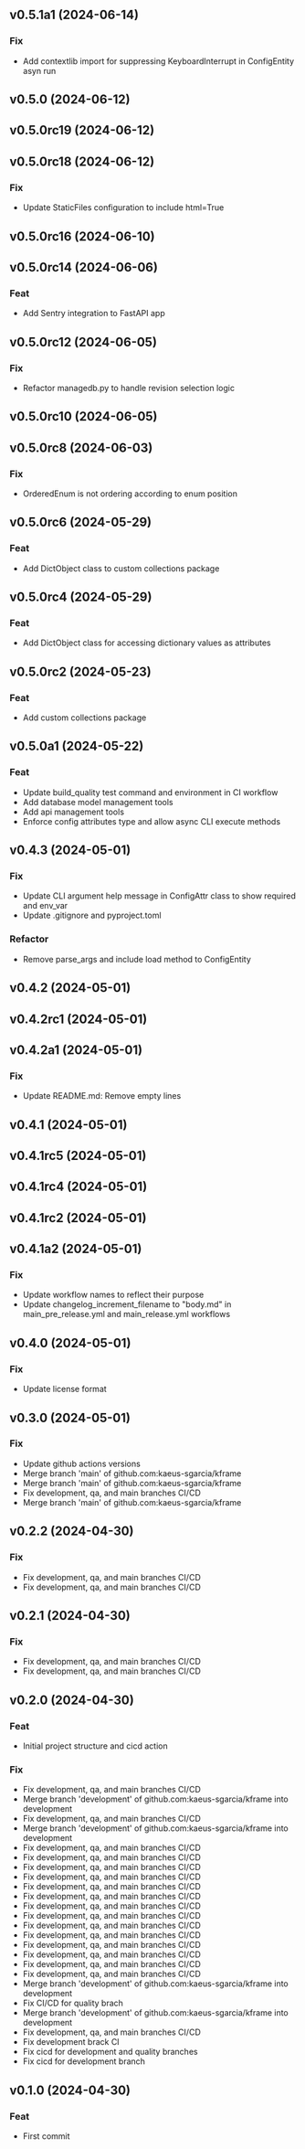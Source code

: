 ## v0.5.1a1 (2024-06-14)

### Fix

- Add contextlib import for suppressing KeyboardInterrupt in ConfigEntity asyn run

## v0.5.0 (2024-06-12)

## v0.5.0rc19 (2024-06-12)

## v0.5.0rc18 (2024-06-12)

### Fix

- Update StaticFiles configuration to include html=True

## v0.5.0rc16 (2024-06-10)

## v0.5.0rc14 (2024-06-06)

### Feat

- Add Sentry integration to FastAPI app

## v0.5.0rc12 (2024-06-05)

### Fix

- Refactor managedb.py to handle revision selection logic

## v0.5.0rc10 (2024-06-05)

## v0.5.0rc8 (2024-06-03)

### Fix

- OrderedEnum is not ordering according to enum position

## v0.5.0rc6 (2024-05-29)

### Feat

- Add DictObject class to custom collections package

## v0.5.0rc4 (2024-05-29)

### Feat

- Add DictObject class for accessing dictionary values as attributes

## v0.5.0rc2 (2024-05-23)

### Feat

- Add custom collections package

## v0.5.0a1 (2024-05-22)

### Feat

- Update build_quality test command and environment in CI workflow
- Add database model management tools
- Add api management tools
- Enforce config attributes type and allow async CLI execute methods

## v0.4.3 (2024-05-01)

### Fix

- Update CLI argument help message in ConfigAttr class to show required and env_var
- Update .gitignore and pyproject.toml

### Refactor

- Remove parse_args and include load method to ConfigEntity

## v0.4.2 (2024-05-01)

## v0.4.2rc1 (2024-05-01)

## v0.4.2a1 (2024-05-01)

### Fix

- Update README.md: Remove empty lines

## v0.4.1 (2024-05-01)

## v0.4.1rc5 (2024-05-01)

## v0.4.1rc4 (2024-05-01)

## v0.4.1rc2 (2024-05-01)

## v0.4.1a2 (2024-05-01)

### Fix

- Update workflow names to reflect their purpose
- Update changelog_increment_filename to "body.md" in main_pre_release.yml and main_release.yml workflows

## v0.4.0 (2024-05-01)

### Fix

- Update license format

## v0.3.0 (2024-05-01)

### Fix

- Update github actions versions
- Merge branch 'main' of github.com:kaeus-sgarcia/kframe
- Merge branch 'main' of github.com:kaeus-sgarcia/kframe
- Fix development, qa, and main branches CI/CD
- Merge branch 'main' of github.com:kaeus-sgarcia/kframe

## v0.2.2 (2024-04-30)

### Fix

- Fix development, qa, and main branches CI/CD
- Fix development, qa, and main branches CI/CD

## v0.2.1 (2024-04-30)

### Fix

- Fix development, qa, and main branches CI/CD
- Fix development, qa, and main branches CI/CD

## v0.2.0 (2024-04-30)

### Feat

- Initial project structure and cicd action

### Fix

- Fix development, qa, and main branches CI/CD
- Merge branch 'development' of github.com:kaeus-sgarcia/kframe into development
- Fix development, qa, and main branches CI/CD
- Merge branch 'development' of github.com:kaeus-sgarcia/kframe into development
- Fix development, qa, and main branches CI/CD
- Fix development, qa, and main branches CI/CD
- Fix development, qa, and main branches CI/CD
- Fix development, qa, and main branches CI/CD
- Fix development, qa, and main branches CI/CD
- Fix development, qa, and main branches CI/CD
- Fix development, qa, and main branches CI/CD
- Fix development, qa, and main branches CI/CD
- Fix development, qa, and main branches CI/CD
- Fix development, qa, and main branches CI/CD
- Fix development, qa, and main branches CI/CD
- Fix development, qa, and main branches CI/CD
- Fix development, qa, and main branches CI/CD
- Fix development, qa, and main branches CI/CD
- Merge branch 'development' of github.com:kaeus-sgarcia/kframe into development
- Fix CI/CD for quality brach
- Merge branch 'development' of github.com:kaeus-sgarcia/kframe into development
- Fix development, qa, and main branches CI/CD
- Fix development brack CI
- Fix cicd for development and quality branches
- Fix cicd for development branch

## v0.1.0 (2024-04-30)

### Feat

- First commit
